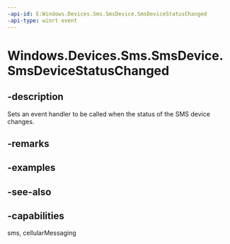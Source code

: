 ----api-id: E:Windows.Devices.Sms.SmsDevice.SmsDeviceStatusChanged
-api-type: winrt event
---<!-- Event syntaxpublic event Windows.Devices.Sms.SmsDeviceStatusChangedEventHandler SmsDeviceStatusChanged--># Windows.Devices.Sms.SmsDevice.SmsDeviceStatusChanged## -descriptionSets an event handler to be called when the status of the SMS device changes.## -remarks## -examples## -see-also## -capabilitiessms, cellularMessaging